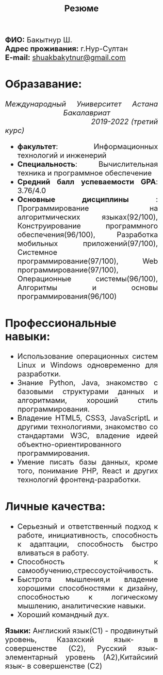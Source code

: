 <!-- <font face="Times New Roman"><center><font size=8 face="Times New Roman">**Резюме**</font></center> -->
<h1 align = "center">Резюме</h1>
<!-- <img align="right" width = '130' height ='170' src ="D:\cv.JPG"/> -->
<font size="5">
&nbsp;
&nbsp;
&nbsp;
&nbsp;  
  
**ФИО:** Бакытнур Ш.  
**Адрес проживания:** г.Нур-Султан  
**E-mail:** shuakbakytnur@gmail.com 
<!-- **Телефон:** +7 (708) 309-03-81-->
<!-- **Github:** https://github.com/Bakytnur16 --> 

<div align="justify">

## Образавание:
<!-- *** -->
*Международный Университет Астана* &nbsp;&nbsp;&nbsp;&nbsp;&nbsp;&nbsp;&nbsp;&nbsp;&nbsp;&nbsp;&nbsp;&nbsp;&nbsp;&nbsp;&nbsp;&nbsp;&nbsp;&nbsp;&nbsp;&nbsp;&nbsp;&nbsp;&nbsp;&nbsp;&nbsp;&nbsp;&nbsp;&nbsp;*Бакалавриат*&nbsp;&nbsp;&nbsp;&nbsp;&nbsp;&nbsp;&nbsp;&nbsp;&nbsp;&nbsp;&nbsp;&nbsp;&nbsp;&nbsp;&nbsp;&nbsp;&nbsp;&nbsp;&nbsp;&nbsp;&nbsp;&nbsp;&nbsp;&nbsp;&nbsp;&nbsp;&nbsp;&nbsp;&nbsp;&nbsp;&nbsp;&nbsp;&nbsp;&nbsp;&nbsp;&nbsp;&nbsp;&nbsp;&nbsp;&nbsp;&nbsp;&nbsp;&nbsp;&nbsp;&nbsp;&nbsp;&nbsp;&nbsp;&nbsp;&nbsp;&nbsp;&nbsp;&nbsp;&nbsp;&nbsp;&nbsp;&nbsp;&nbsp;&nbsp;*2019-2022 (третий курс)*
+ __факультет__: Информационных технологий и инженерий
+ __Специальность__: Вычислительная техника и программное обеспечение
+ __Средний балл успеваемости GPA__: 3.76/4.0
+ __Основные дисциплины__ : Программирование на алгоритмических языках(92/100), Конструирование программного обеспечения(96/100), Разработка мобильных приложений(97/100), Системное программирование(97/100), Web программирование(97/100), Операционные системы(96/100), Алгоритмы и основы программирования(96/100)

## Профессиональные навыки: 
<!-- *** -->
- Использование операционных систем Linux и Windows одновременно для разработки.
- Знание Python, Java, знакомство с базовыми структурами данных и алгоритмами, хороший стиль программирования.
- Владение HTML5, CSS3, JavaScriptL и другими технологиями, знакомство со стандартами W3C, владение идеей объектно-ориентированного программирования.
- Умение писать базы данных, кроме того, понимание PHP, React и других технологий фронтенд-разработки.

## Личные качества: 
<!-- *** -->
-  Серьезный и ответственный подход к работе, инициативность, способность к адаптации, способность быстро вливаться в работу.
- Способность к самообучению,стрессоустойчивость.
-  Быстрота мышления,и владение хорошими способностями к дизайну, способностью к логическому мышлению, аналитические навыки.
-  Хороший командный дух.

**Языки:** Англиский язык(C1) - продвинутый уровень, Казахский язык- в совершенстве (C2), Русский язык-элементарный уровень (A2),Китайсиий язык- в совершенстве (C2)
</div>
</font>
</font>
